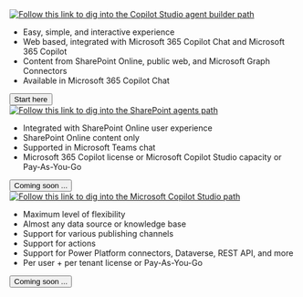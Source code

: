 <div class="lab-branches">
    <div class="lab-branch">
        <div class="lab-branch-detail title">
            <a href="./agent-builder"><img src="../../assets/images/path-icons/MAB-path-heading.png" alt="Follow this link to dig into the Copilot Studio agent builder path"></a>
        </div>      
        <div class="lab-branch-detail body">
            <ul>
                <li>Easy, simple, and interactive experience</li>
                <li>Web based, integrated with Microsoft 365 Copilot Chat and Microsoft 365 Copilot</li>
                <li>Content from SharePoint Online, public web, and Microsoft Graph Connectors</li>
                <li>Available in Microsoft 365 Copilot Chat</li>
            <ul>
        </div>
        <div class="lab-branch-detail button">
            <a href="./agent-builder"><button class="github-button">Start here</button></a>
        </div>
    </div>
    <div class="lab-branch">
        <div class="lab-branch-detail title">
            <a href="./sharepoint-agents"><img src="../../assets/images/path-icons/MSA-path-heading.png" alt="Follow this link to dig into the SharePoint agents path"></a>
        </div>      
        <div class="lab-branch-detail body">
            <ul>
                <li>Integrated with SharePoint Online user experience</li>
                <li>SharePoint Online content only</li>
                <li>Supported in Microsoft Teams chat</li>
                <li>Microsoft 365 Copilot license or Microsoft Copilot Studio capacity or Pay-As-You-Go</li>
            <ul>
        </div>
        <div class="lab-branch-detail button">
            <a href="#"><button class="github-button">Coming soon ...</button></a>
            <!-- <a href="./sharepoint-agents"><button class="github-button">Start here</button></a> -->
        </div>
    </div>
    <div class="lab-branch">
        <div class="lab-branch-detail title">
            <a href="./copilot-studio"><img src="../../assets/images/path-icons/MCS-path-heading.png" alt="Follow this link to dig into the Microsoft Copilot Studio path"></a>
        </div>      
        <div class="lab-branch-detail body">
            <ul>
                <li>Maximum level of flexibility</li>
                <li>Almost any data source or knowledge base</li>
                <li>Support for various publishing channels</li>
                <li>Support for actions</li>
                <li>Support for Power Platform connectors, Dataverse, REST API, and more</li>
                <li>Per user + per tenant license or Pay-As-You-Go</li>
            <ul>
        </div>
        <div class="lab-branch-detail button">
            <a href="#"><button class="github-button">Coming soon ...</button></a>
            <!-- <a href="./copilot-studio"><button class="github-button">Start here</button></a> -->
        </div>
    </div>
</div>
